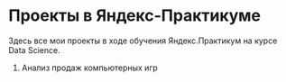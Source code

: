 # Проекты в Яндекс-Практикуме

Здесь все мои проекты в ходе обучения Яндекс.Практикум на курсе Data Science.

1. Анализ продаж компьютерных игр

